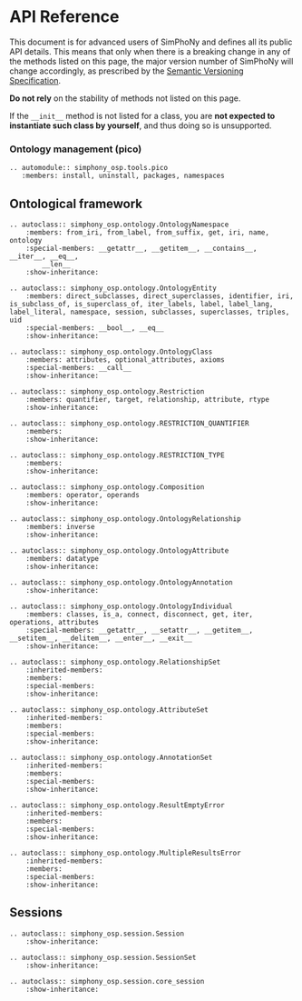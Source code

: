 # API Reference

This document is for advanced users of SimPhoNy and defines all its public API
details. This means that only when there is a breaking change in any of the
methods listed on this page, the major version number of SimPhoNy
will change accordingly, as prescribed by the
[Semantic Versioning Specification](https://semver.org/spec/v2.0.0.html#spec-item-8).

**Do not rely** on the stability of methods not listed on this page.

If the `__init__` method is not listed for a class, you are **not expected
to instantiate such class by yourself**, and thus doing so is unsupported.

### Ontology management (pico)

```{eval-rst}
.. automodule:: simphony_osp.tools.pico
   :members: install, uninstall, packages, namespaces
```

## Ontological framework

```{eval-rst}
.. autoclass:: simphony_osp.ontology.OntologyNamespace
    :members: from_iri, from_label, from_suffix, get, iri, name, ontology
    :special-members: __getattr__, __getitem__, __contains__, __iter__, __eq__,
        __len__
    :show-inheritance:

.. autoclass:: simphony_osp.ontology.OntologyEntity
    :members: direct_subclasses, direct_superclasses, identifier, iri, is_subclass_of, is_superclass_of, iter_labels, label, label_lang, label_literal, namespace, session, subclasses, superclasses, triples, uid
    :special-members: __bool__, __eq__
    :show-inheritance:

.. autoclass:: simphony_osp.ontology.OntologyClass
    :members: attributes, optional_attributes, axioms
    :special-members: __call__
    :show-inheritance:

.. autoclass:: simphony_osp.ontology.Restriction
    :members: quantifier, target, relationship, attribute, rtype
    :show-inheritance:

.. autoclass:: simphony_osp.ontology.RESTRICTION_QUANTIFIER
    :members:
    :show-inheritance:

.. autoclass:: simphony_osp.ontology.RESTRICTION_TYPE
    :members:
    :show-inheritance:

.. autoclass:: simphony_osp.ontology.Composition
    :members: operator, operands
    :show-inheritance:

.. autoclass:: simphony_osp.ontology.OntologyRelationship
    :members: inverse
    :show-inheritance:

.. autoclass:: simphony_osp.ontology.OntologyAttribute
    :members: datatype
    :show-inheritance:

.. autoclass:: simphony_osp.ontology.OntologyAnnotation
    :show-inheritance:

.. autoclass:: simphony_osp.ontology.OntologyIndividual
    :members: classes, is_a, connect, disconnect, get, iter, operations, attributes
    :special-members: __getattr__, __setattr__, __getitem__, __setitem__, __delitem__, __enter__, __exit__
    :show-inheritance:

.. autoclass:: simphony_osp.ontology.RelationshipSet
    :inherited-members:
    :members:
    :special-members:
    :show-inheritance:

.. autoclass:: simphony_osp.ontology.AttributeSet
    :inherited-members:
    :members:
    :special-members:
    :show-inheritance:

.. autoclass:: simphony_osp.ontology.AnnotationSet
    :inherited-members:
    :members:
    :special-members:
    :show-inheritance:

.. autoclass:: simphony_osp.ontology.ResultEmptyError
    :inherited-members:
    :members:
    :special-members:
    :show-inheritance:

.. autoclass:: simphony_osp.ontology.MultipleResultsError
    :inherited-members:
    :members:
    :special-members:
    :show-inheritance:
```

## Sessions

```{eval-rst}
.. autoclass:: simphony_osp.session.Session
    :show-inheritance:

.. autoclass:: simphony_osp.session.SessionSet
    :show-inheritance:

.. autoclass:: simphony_osp.session.core_session
    :show-inheritance:
```
